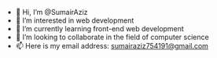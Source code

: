 - 👋 Hi, I’m @SumairAziz
- 👀 I’m interested in web development 
- 🌱 I’m currently learning front-end web development 
- 💞️ I’m looking to collaborate in the field of computer science 
- 📫 Here is my email address: sumairaziz754191@gmail.com

<!---
SumairAziz/SumairAziz is a ✨ special ✨ repository because its `README.md` (this file) appears on your GitHub profile.
You can click the Preview link to take a look at your changes.
--->

